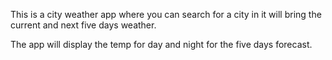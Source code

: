 This is a city weather app where you can search for a city in it will bring the current and next five days weather.

The app will display the temp for day and night for the five days forecast.
